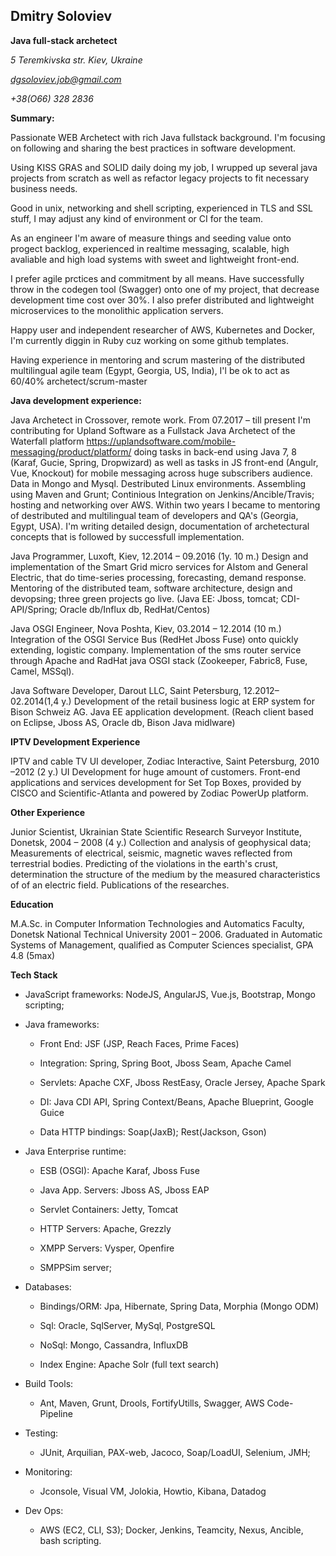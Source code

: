 ## Dmitry Soloviev

**Java full-stack archetect**

*5 Teremkivska str. Kiev, Ukraine*

*dgsoloviev.job@gmail.com*

*+38(O66) 328 2836*

**Summary:**

Passionate WEB Archetect with rich Java fullstack background. I'm focusing on following and sharing the best practices in software development.

Using KISS GRAS and SOLID daily doing my job, I wrupped up several java projects from scratch as well as refactor legacy projects to fit necessary business needs.

Good in unix, networking and shell scripting, experienced in TLS and SSL stuff, I may adjust any kind of environment or CI for the team.

As an engineer I'm aware of measure things and seeding value onto progect backlog, experienced in realtime messaging, scalable, high avaliable and high load systems with sweet and lightweight front-end.

I prefer agile prctices and commitment by all means. Have successfully throw in the codegen tool (Swagger) onto one of my project, that decrease development time cost over 30%. I also prefer distributed and lightweight microservices to the monolithic application servers.

Happy user and independent researcher of AWS, Kubernetes and Docker, I'm currently diggin in Ruby cuz working on some github templates.

Having experience in mentoring and scrum mastering of the distributed multilingual agile team (Egypt, Georgia, US, India), I'l be ok to act as 60/40% archetect/scrum-master

**Java development experience:**

Java Archetect in Crossover, remote work. 
From 07.2017 – till present I'm contributing for Upland Software as a Fullstack Java Archetect of the Waterfall platform https://uplandsoftware.com/mobile-messaging/product/platform/ doing tasks in back-end using Java 7, 8 (Karaf, Gucie, Spring, Dropwizard) as well as tasks in JS front-end (Angulr, Vue, Knockout) for mobile messaging across huge subscribers audience. 
Data in Mongo and Mysql. Destributed Linux environments.
Assembling using Maven and Grunt; Continious Integration on Jenkins/Ancible/Travis; hosting and networking over AWS.
Within  two years I became to mentoring of destributed and multilingual team of developers and QA's (Georgia, Egypt, USA). 
I'm writing detailed design, documentation of archetectural concepts that is followed by successfull implementation.

Java Programmer, Luxoft, Kiev, 12.2014 – 09.2016 (1y. 10 m.)
Design and implementation of the Smart Grid micro services for Alstom and General Electric, that do time-series processing, forecasting, demand response. Mentoring of the distributed team, software architecture, design and devopsing; three green projects go live. (Java EE: Jboss, tomcat; CDI-API/Spring; Oracle db/Influx db, RedHat/Centos)

Java OSGI Engineer, Nova Poshta, Kiev, 03.2014 – 12.2014 (10 m.)
Integration of the OSGI Service Bus (RedHet Jboss Fuse) onto quickly extending, logistic company. Implementation of the sms router service through Apache and RadHat java OSGI stack (Zookeeper, Fabric8, Fuse, Camel, MSSql).

Java Software Developer, Darout LLC, Saint Petersburg, 12.2012–02.2014(1,4 y.)
Development of the retail business logic at ERP system for Bison Schweiz AG. Java EE application development. (Reach client based on Eclipse, Jboss AS, Oracle db, Bison Java midlware)

**IPTV Development Experience**

IPTV and cable TV UI developer, Zodiac Interactive, Saint Petersburg, 2010 –2012 (2 y.)
UI Development for huge amount of customers. Front-end applications and services development for Set Top Boxes, provided by CISCO and Scientific-Atlanta and powered by Zodiac PowerUp platform.

**Other Experience**

Junior Scientist, Ukrainian State Scientific Research Surveyor Institute, Donetsk, 2004 – 2008 (4 y.)
Collection and analysis of geophysical data; Measurements of electrical, seismic, magnetic waves reflected from terrestrial bodies. Predicting of the violations in the earth's crust, determination the structure of the medium by the measured characteristics of of an electric field. Publications of the researches.

**Education**

M.A.Sc. in Computer Information Technologies and Automatics Faculty, Donetsk National Technical University 2001 – 2006. Graduated in Automatic Systems of Management, qualified as Computer Sciences specialist, GPA 4.8 (5max)

**Tech Stack**

* JavaScript frameworks: NodeJS, AngularJS, Vue.js, Bootstrap, Mongo scripting;

* Java frameworks:

  * Front End: JSF (JSP, Reach Faces, Prime Faces)

  * Integration: Spring, Spring Boot, Jboss Seam, Apache Camel

  * Servlets: Apache CXF, Jboss RestEasy, Oracle Jersey, Apache Spark

  * DI: Java CDI API, Spring Context/Beans, Apache Blueprint, Google Guice

  * Data HTTP bindings: Soap(JaxB); Rest(Jackson, Gson)

* Java Enterprise runtime:

  * ESB (OSGI): Apache Karaf, Jboss Fuse

  * Java App. Servers: Jboss AS, Jboss EAP

  * Servlet Containers: Jetty, Tomcat

  * HTTP Servers: Apache, Grezzly

  * XMPP Servers: Vysper, Openfire

  * SMPPSim server;

* Databases:

  * Bindings/ORM: Jpa, Hibernate, Spring Data, Morphia (Mongo ODM)

  * Sql: Oracle, SqlServer, MySql, PostgreSQL

  * NoSql: Mongo, Cassandra, InfluxDB

  * Index Engine: Apache Solr (full text search)

* Build Tools:

  * Ant, Maven, Grunt, Drools, FortifyUtills, Swagger, AWS Code-Pipeline

* Testing:

  * JUnit, Arquilian, PAX-web, Jacoco, Soap/LoadUI, Selenium, JMH;

* Monitoring:
  * Jconsole, Visual VM, Jolokia, Howtio, Kibana, Datadog

* Dev Ops:
  * AWS (EC2, CLI, S3); Docker, Jenkins, Teamcity, Nexus, Ancible, bash scripting.
